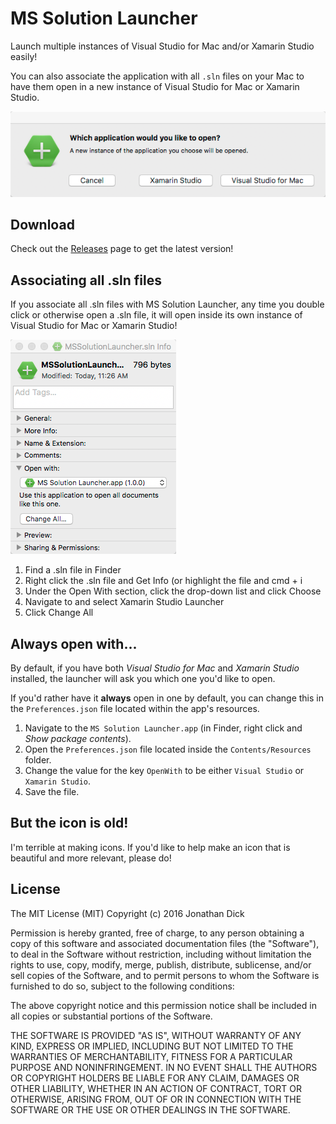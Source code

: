 # MS Solution Launcher

Launch multiple instances of Visual Studio for Mac and/or Xamarin Studio easily!

You can also associate the application with all `.sln` files on your Mac to have them open in a new instance of Visual Studio for Mac or Xamarin Studio.

![MS Solution Launcher Screenshot](https://github.com/Redth/MSSolutionLauncher/raw/master/Art/screen-01.png)

## Download

Check out the [Releases](https://github.com/Redth/MSSolutionLauncher/releases) page to get the latest version!


## Associating all .sln files
If you associate all .sln files with MS Solution Launcher, any time you double click or otherwise open a .sln file, it will open inside its own instance of Visual Studio for Mac or Xamarin Studio!

![MS Solution Launcher Default for all .sln Solution Files](https://github.com/Redth/MSSolutionLauncher/raw/master/Art/finder-change.png)

 1. Find a .sln file in Finder
 2. Right click the .sln file and Get Info (or highlight the file and cmd + i
 3. Under the Open With section, click the drop-down list and click Choose
 4. Navigate to and select Xamarin Studio Launcher
 5. Click Change All
 
 
## Always open with...

By default, if you have both _Visual Studio for Mac_ and _Xamarin Studio_ installed, the launcher will ask you which one you'd like to open.  

If you'd rather have it **always** open in one by default, you can change this in the `Preferences.json` file located within the app's resources.

 1. Navigate to the `MS Solution Launcher.app` (in Finder, right click and _Show package contents_).
 2. Open the `Preferences.json` file located inside the `Contents/Resources` folder.
 3. Change the value for the key `OpenWith` to be either `Visual Studio` or `Xamarin Studio`.
 4. Save the file.
 
 
## But the icon is old!

I'm terrible at making icons.  If you'd like to help make an icon that is beautiful and more relevant, please do!



## License

The MIT License (MIT)
Copyright (c) 2016 Jonathan Dick

Permission is hereby granted, free of charge, to any person obtaining a copy of this software and associated documentation files (the "Software"), to deal in the Software without restriction, including without limitation the rights to use, copy, modify, merge, publish, distribute, sublicense, and/or sell copies of the Software, and to permit persons to whom the Software is furnished to do so, subject to the following conditions:

The above copyright notice and this permission notice shall be included in all copies or substantial portions of the Software.

THE SOFTWARE IS PROVIDED "AS IS", WITHOUT WARRANTY OF ANY KIND, EXPRESS OR IMPLIED, INCLUDING BUT NOT LIMITED TO THE WARRANTIES OF MERCHANTABILITY, FITNESS FOR A PARTICULAR PURPOSE AND NONINFRINGEMENT. IN NO EVENT SHALL THE AUTHORS OR COPYRIGHT HOLDERS BE LIABLE FOR ANY CLAIM, DAMAGES OR OTHER LIABILITY, WHETHER IN AN ACTION OF CONTRACT, TORT OR OTHERWISE, ARISING FROM, OUT OF OR IN CONNECTION WITH THE SOFTWARE OR THE USE OR OTHER DEALINGS IN THE SOFTWARE.
